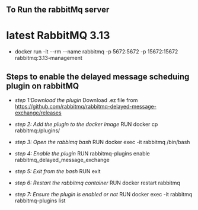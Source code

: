 ## To Run the rabbitMq server 
  # latest RabbitMQ 3.13
  - docker run -it --rm --name rabbitmq -p 5672:5672 -p 15672:15672 rabbitmq:3.13-management

## Steps to enable the delayed message scheduing plugin on rabbitMQ
- *step 1:Download the plugin*
    Download .ez file from https://github.com/rabbitmq/rabbitmq-delayed-message-exchange/releases 

- *step 2: Add the plugin to the docker image*
   RUN docker cp <path-to-the-downloaded-file> rabbitmq:/plugins/

- *step 3: Open the rabbimq bash*
    RUN docker exec -it rabbitmq /bin/bash

- *step 4: Enable the plugin*
   RUN rabbitmq-plugins enable rabbitmq_delayed_message_exchange

- *step 5: Exit from the bash*
   RUN exit

- *step 6: Restart the rabbitmq container*
   RUN docker restart rabbitmq

- *step 7: Ensure the plugin is enabled or not*
   RUN docker exec -it rabbitmq rabbitmq-plugins list

   
